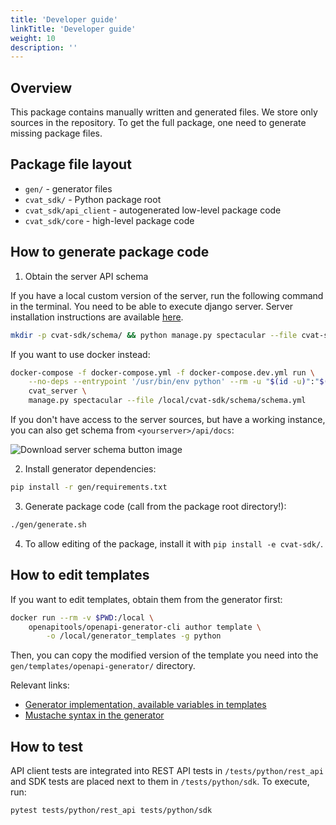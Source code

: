 ```yaml
---
title: 'Developer guide'
linkTitle: 'Developer guide'
weight: 10
description: ''
---
```


## Overview

This package contains manually written and generated files. We store only sources in
the repository. To get the full package, one need to generate missing package files.

## Package file layout

- `gen/` - generator files
- `cvat_sdk/` - Python package root
- `cvat_sdk/api_client` - autogenerated low-level package code
- `cvat_sdk/core` - high-level package code

## How to generate package code

1. Obtain the server API schema

If you have a local custom version of the server, run the following command in the terminal.
You need to be able to execute django server. Server installation instructions are available
[here](/contributing/development-environment).
```bash
mkdir -p cvat-sdk/schema/ && python manage.py spectacular --file cvat-sdk/schema/schema.yml
```

If you want to use docker instead:
```bash
docker-compose -f docker-compose.yml -f docker-compose.dev.yml run \
    --no-deps --entrypoint '/usr/bin/env python' --rm -u "$(id -u)":"$(id -g)" -v "$PWD":"/local" \
    cvat_server \
    manage.py spectacular --file /local/cvat-sdk/schema/schema.yml
```

If you don't have access to the server sources, but have a working instance,
you can also get schema from `<yourserver>/api/docs`:

![Download server schema button image](/images/download_server_schema.png)

2. Install generator dependencies:
```bash
pip install -r gen/requirements.txt
```

3. Generate package code (call from the package root directory!):
```bash
./gen/generate.sh
```

4. To allow editing of the package, install it with `pip install -e cvat-sdk/`.

## How to edit templates

If you want to edit templates, obtain them from the generator first:

```bash
docker run --rm -v $PWD:/local \
    openapitools/openapi-generator-cli author template \
        -o /local/generator_templates -g python
```

Then, you can copy the modified version of the template you need into
the `gen/templates/openapi-generator/` directory.

Relevant links:
- [Generator implementation, available variables in templates](https://github.com/OpenAPITools/openapi-generator/tree/master/modules/openapi-generator/src/main/java/org/openapitools/codegen)
- [Mustache syntax in the generator](https://github.com/OpenAPITools/openapi-generator/wiki/Mustache-Template-Variables)

## How to test

API client tests are integrated into REST API tests in `/tests/python/rest_api`
and SDK tests are placed next to them in `/tests/python/sdk`.
To execute, run:
```bash
pytest tests/python/rest_api tests/python/sdk
```
